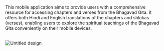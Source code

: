 This mobile application aims to provide users with a comprehensive resource for accessing chapters and verses from the Bhagavad Gita. It offers both Hindi and English translations of the chapters and shlokas (verses), enabling users to explore the spiritual teachings of the Bhagavad Gita conveniently on their mobile devices.
<BR>
<BR>


![Untitled design](https://github.com/harshitchauhan0/Bhagavad-Gita-App/assets/113535743/5646514a-0ad2-4f41-9fab-3cf138c2125e)
